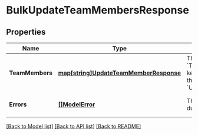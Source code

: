 # BulkUpdateTeamMembersResponse

## Properties

 Name            | Type                                                                   | Description                                                                                                                                               | Notes                        
-----------------|------------------------------------------------------------------------|-----------------------------------------------------------------------------------------------------------------------------------------------------------|------------------------------
 **TeamMembers** | [**map[string]UpdateTeamMemberResponse**](UpdateTeamMemberResponse.md) | The successfully updated &#x60;TeamMember&#x60; objects. Each key is the &#x60;team_member_id&#x60; that maps to the &#x60;UpdateTeamMemberRequest&#x60;. | [optional] [default to null] 
 **Errors**      | [**[]ModelError**](Error.md)                                           | The errors that occurred during the request.                                                                                                              | [optional] [default to null] 

[[Back to Model list]](../README.md#documentation-for-models) [[Back to API list]](../README.md#documentation-for-api-endpoints) [[Back to README]](../README.md)

